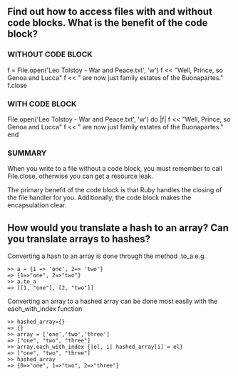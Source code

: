 ## Find out how to access files with and without code blocks. What is the benefit of the code block?

### WITHOUT CODE BLOCK
f = File.open('Leo Tolstoy - War and Peace.txt', 'w')
f << "Well, Prince, so Genoa and Lucca" 
f << " are now just family estates of the Buonapartes."
f.close

### WITH CODE BLOCK
File.open('Leo Tolstoy - War and Peace.txt', 'w') do |f|
  f << "Well, Prince, so Genoa and Lucca" 
  f << " are now just family estates of the Buonapartes."
end

### SUMMARY
When you write to a file without a code block, you must remember to 
call File.close, otherwise you can get a resource leak.

The primary benefit of the code block is that Ruby handles the closing
of the file handler for you. Additionally, the code block makes the 
encapsulation clear.
	
## How would you translate a hash to an array? Can you translate arrays to hashes?
Converting a hash to an array is done through the method .to_a
e.g. 
	
	>> a = {1 => 'one', 2=> 'two'}
	=> {1=>"one", 2=>"two"}
	>> a.to_a
	=> [[1, "one"], [2, "two"]]

Converting an array to a hashed array can be done most easily with the each_with_index function

	>> hashed_array={}
	=> {}
	>> array = ['one','two','three']
	=> ["one", "two", "three"]
	>> array.each_with_index {|el, i| hashed_array[i] = el}
	=> ["one", "two", "three"]
	>> hashed_array
	=> {0=>"one", 1=>"two", 2=>"three"}
